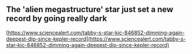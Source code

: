 ## The 'alien megastructure' star just set a new record by going really dark
  
  [https://www.sciencealert.com/tabby-s-star-kic-846852-dimming-again-deepest-dip-since-kepler-record](https://www.sciencealert.com/tabby-s-star-kic-846852-dimming-again-deepest-dip-since-kepler-record)